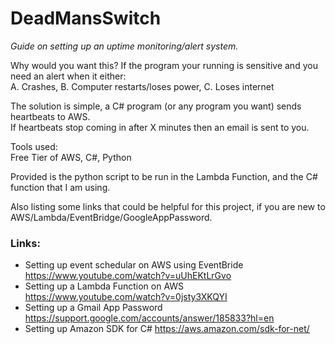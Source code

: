 # DeadMansSwitch
*Guide on setting up an uptime monitoring/alert system.*

Why would you want this? If the program your running is sensitive and you need an alert when it either:\
A. Crashes, B. Computer restarts/loses power, C. Loses internet

The solution is simple, a C# program (or any program you want) sends heartbeats to AWS.\
If heartbeats stop coming in after X minutes then an email is sent to you.

Tools used:\
Free Tier of AWS, C#, Python

Provided is the python script to be run in the Lambda Function, and the C# function that I am using.

Also listing some links that could be helpful for this project, if you are new to AWS/Lambda/EventBridge/GoogleAppPassword.

### Links:
- Setting up event schedular on AWS using EventBride https://www.youtube.com/watch?v=uUhEKtLrGvo 
- Setting up a Lambda Function on AWS https://www.youtube.com/watch?v=0jsty3XKQYI
- Setting up a Gmail App Password https://support.google.com/accounts/answer/185833?hl=en
- Setting up Amazon SDK for C# https://aws.amazon.com/sdk-for-net/

